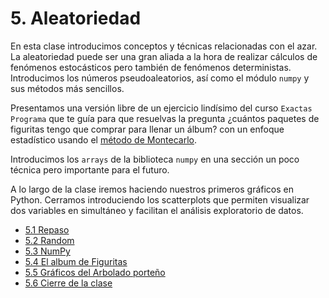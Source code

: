 # 5. Aleatoriedad
En esta clase introducimos conceptos y técnicas relacionadas con el azar. La aleatoriedad puede ser una gran aliada a la hora de realizar cálculos de fenómenos estocásticos pero también de fenómenos deterministas.
Introducimos los números pseudoaleatorios, así como el módulo `numpy` y sus métodos más sencillos.

Presentamos una versión libre de un ejercicio lindísimo del curso `Exactas Programa` que te guía para que resuelvas la pregunta ¿cuántos paquetes de figuritas tengo que comprar para llenar un álbum? con un enfoque estadístico usando el [método de Montecarlo](https://es.wikipedia.org/wiki/M%C3%A9todo_de_Montecarlo).

Introducimos los `arrays` de la biblioteca `numpy` en una sección un poco técnica pero importante para el futuro. 

A lo largo de la clase iremos haciendo nuestros primeros gráficos en Python. Cerramos introduciendo los scatterplots que permiten visualizar dos variables en simultáneo y facilitan el análisis exploratorio de datos.


* [5.1 Repaso](01_Repaso.md)
* [5.2 Random](02_Random.md)
* [5.3 NumPy](03_NumPy_Arrays.md)
* [5.4 El album de Figuritas](04_Figuritas.md)
* [5.5 Gráficos del Arbolado porteño](05_Arboles3_plt.md)
* [5.6 Cierre de la clase](06_Cierre.md)
